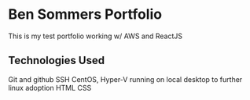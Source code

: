 # Ben Sommers Portfolio

This is my test portfolio working w/ AWS and ReactJS

## Technologies Used

Git and github
SSH
CentOS, Hyper-V running on local desktop to further linux adoption
HTML
CSS

